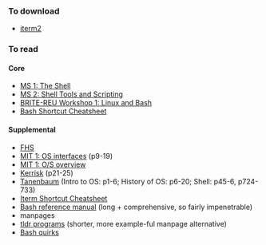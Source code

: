### To download
* [iterm2](https://iterm2.com/)

### To read
#### Core

* [MS 1: The Shell](https://missing.csail.mit.edu/2020/course-shell/)
* [MS 2: Shell Tools and Scripting](https://missing.csail.mit.edu/2020/shell-tools/)
* [BRITE-REU Workshop 1: Linux and Bash](https://programming-workshops.readthedocs.io/en/stable/workshops/01_linux_bash/index.html)
* [Bash Shortcut Cheatsheet](https://github.com/fliptheweb/bash-shortcuts-cheat-sheet)

#### Supplemental

* [FHS](https://en.wikipedia.org/wiki/Filesystem_Hierarchy_Standard)
* [MIT 1: OS interfaces](https://pdos.csail.mit.edu/6.828/2022/xv6/book-riscv-rev3.pdf) (p9-19)
* [MIT 1: O/S overview](https://pdos.csail.mit.edu/6.828/2022/lec/l-overview.txt)
* [Kerrisk](https://github.com/rangaeeeee/books-raspberrypimagazines/blob/master/The%20Linux%20Programming%20Interface-Michael%20Kerrisk.pdf) (p21-25)
* [Tanenbaum](https://github.com/yanzhizhang/CSC_369/blob/4a2c5c2638b2111bc0464719226e8b4faa11dd8d/Modern%20Operating%20Systems%20-%204th%20Edition.pdf) (Intro to OS: p1-6; History of OS: p6-20; Shell: p45-6,  p724-733)
* [Iterm Shortcut Cheatsheet](https://gist.github.com/squarism/ae3613daf5c01a98ba3a)
* [Bash reference manual](https://www.gnu.org/software/bash/manual/html_node/index.html) (long + comprehensive, so fairly impenetrable)
* manpages
* [tldr programs](https://github.com/tldr-pages/tldr) (shorter, more example-ful manpage alternative)
* [Bash quirks](https://jvns.ca/blog/2017/03/26/bash-quirks/)

